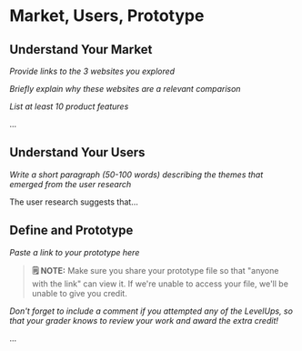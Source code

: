 # Market, Users, Prototype

## Understand Your Market
*Provide links to the 3 websites you explored* 

*Briefly explain why these websites are a relevant comparison* 

*List at least 10 product features*

... 


## Understand Your Users
*Write a short paragraph (50-100 words) describing the themes that emerged from the user research*

The user research suggests that...


## Define and Prototype
*Paste a link to your prototype here* 
> **🗒️ NOTE:** Make sure you share your prototype file so that "anyone with the link" can view it. If we're unable to access your file, we'll be unable to give you credit. 

*Don't forget to include a comment if you attempted any of the LevelUps, so that your grader knows to review your work and award the extra credit!* 

...


